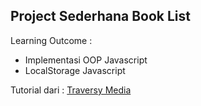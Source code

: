 ## Project Sederhana Book List

Learning Outcome : 
 - Implementasi OOP Javascript
 - LocalStorage Javascript

Tutorial dari : [Traversy Media](https://www.youtube.com/watch?v=JaMCxVWtW58&t=1s)
